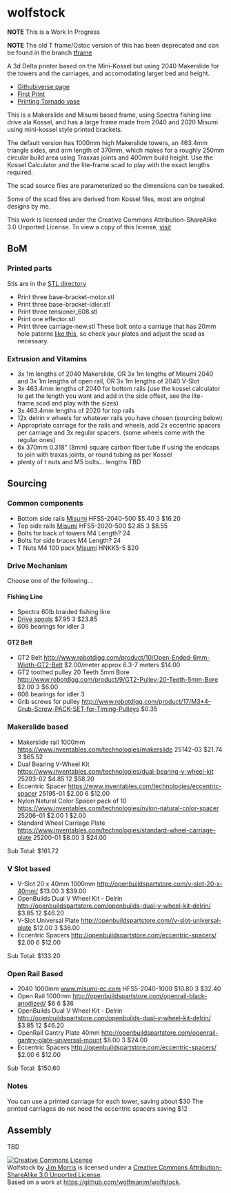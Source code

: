 wolfstock
=========

__NOTE__ This is a Work In Progress

__NOTE__ The old T frame/Ostoc version of this has been deprecated and can be found in the branch [tframe](https://github.com/wolfmanjm/wolfstock/tree/tframe)


A 3d Delta printer based on the Mini-Kossel but using 2040 Makerslide for the
towers and the carriages, and accomodating larger bed and height.

* [Githubiverse page](http://wolfmanjm.github.com/wolfstock)
* [First Print](http://www.youtube.com/watch?v=khotvR7Lyf4)
* [Printing Tornado vase](http://www.youtube.com/watch?v=ChUlHnQ6QRw)

This is a Makerslide and Misumi based frame, using Spectra fishing line drive
ala Kossel, and has a large frame made from 2040 and 2020 Misumi using mini-kossel style printed brackets.

The default version has 1000mm high Makerslide towers, an 463.4mm
triangle sides, and arm length of 370mm, which makes for a roughly
250mm circular build area using Traxxas joints and 400mm build height.
Use the Kossel Calculator and the lite-frame.scad to play with the
exact lengths required.

The scad source files are parameterized so the dimensions can be
tweaked.

Some of the scad files are derived from Kossel files, most are
original designs by me.

This work is licensed under the Creative Commons
Attribution-ShareAlike 3.0 Unported License. To view a copy of this
license, [visit](http://creativecommons.org/licenses/by-sa/3.0/)


## BoM

### Printed parts
Stls are in the
[STL directory](https://github.com/wolfmanjm/wolfstock/tree/master/stl)

* Print three base-bracket-motor.stl
* Print three base-bracket-idler.stl
* Print three tensioner_608.stl
* Print one effector.stl
* Print three carriage-new.stl These bolt onto a carriage that has
  20mm hole paterns
  [like this](https://www.inventables.com/technologies/standard-wheel-carriage-plate),
  so check your plates and adjust the scad as necessary.

### Extrusion and Vitamins
* 3x 1m lengths of 2040 Makerslide, OR 3x 1m lengths of Misumi 2040 and
  3x 1m lengths of open rail, OR 3x 1m lengths of 2040 V-Slot
* 3x 463.4mm lengths of 2040 for bottom rails (use the kossel
  calculator to get the length you want and add in the side offset,
  see the lite-frame.scad and play with the sizes)
* 3x 463.4mm lengths of 2020 for top rails
* 12x delrin v wheels for whatever rails you have chosen (sourcing
  below)
* Appropriate carriage for the rails and wheels, add 2x eccentric
  spacers per carriage and 3x regular spacers. (some wheels come with
  the regular ones)
* 6x 370mm 0.318" (8mm) square carbon fiber tube if using the endcaps to join
  with traxas joints, or round tubing as per Kossel
* plenty of t nuts and M5 bolts... lengths TBD


## Sourcing

### Common components

* Bottom side rails [Misumi][] HFS5-2040-500 $5.40 3 $16.20
* Top side rails  [Misumi][] HFS5-2020-500 $2.85 3 $8.55
* Bolts for back of towers M4 Length? 24
* Bolts for side braces M4 Length?  24
* T Nuts M4 100 pack  [Misumi][] HNKK5-5 $20

### Drive Mechanism

Choose one of the following...

#### Fishing Line
* Spectra 60lb braided fishing line
* [Drive spools](http://3d.grabercars.com/?product=filament-drive-reel-grooved-delrin-18mm-o-d-for-kossel) $7.95 3 $23.85
* 608 bearings for idler 3

#### GT2 Belt
* GT2 Belt http://www.robotdigg.com/product/10/Open-Ended-6mm-Width-GT2-Belt $2.00/meter approx 6.3-7 meters $14.00
* GT2 toothed pulley 20 Teeth 5mm Bore http://www.robotdigg.com/product/9/GT2-Pulley-20-Teeth-5mm-Bore $2.00 3 $6.00
* 608 bearings for idler 3
* Grib screws for pulley http://www.robotdigg.com/product/17/M3*4-Grub-Screw-PACK-SET-for-Timing-Pulleys $0.35

### Makerslide based
* Makerslide rail 1000mm https://www.inventables.com/technologies/makerslide 25142-03 $21.74 3 $65.52
* Dual Bearing V-Wheel Kit https://www.inventables.com/technologies/dual-bearing-v-wheel-kit 25203-02 $4.85 12 $58.20
* Eccentric Spacer https://www.inventables.com/technologies/eccentric-spacer 25195-01 $2.00 6 $12.00
* Nylon Natural Color Spacer pack of 10 https://www.inventables.com/technologies/nylon-natural-color-spacer 25206-01 $2.00 1 $2.00
* Standard Wheel Carriage Plate https://www.inventables.com/technologies/standard-wheel-carriage-plate 25200-01 $8.00 3 $24.00

Sub Total: $161.72

### V Slot based
* V-Slot 20 x 40mm 1000mm http://openbuildspartstore.com/v-slot-20-x-40mm/ $13.00 3 $39.00
* OpenBuilds Dual V Wheel Kit - Delrin http://openbuildspartstore.com/openbuilds-dual-v-wheel-kit-delrin/ $3.85 12 $46.20
* V-Slot Universal Plate http://openbuildspartstore.com//v-slot-universal-plate $12.00 3 $36.00
* Eccentric Spacers http://openbuildspartstore.com/eccentric-spacers/ $2.00 6 $12.00

Sub Total: $133.20

### Open Rail Based
* 2040 1000mm  www.misumi-ec.com HFS5-2040-1000 $10.80 3 $32.40
* Open Rail 1000mm http://openbuildspartstore.com/openrail-black-anodized/ $6 6 $36
* OpenBuilds Dual V Wheel Kit - Delrin http://openbuildspartstore.com/openbuilds-dual-v-wheel-kit-delrin/ $3.85 12 $46.20
* OpenRail Gantry Plate 40mm http://openbuildspartstore.com/openrail-gantry-plate-universal-mount $8.00 3 $24.00
* Eccentric Spacers http://openbuildspartstore.com/eccentric-spacers/ $2.00 6 $12.00

Sub Total: $150.60

### Notes
You can use a printed carriage for each tower, saving about $30
The printed carriages do not need the eccentric spacers saving $12

## Assembly

TBD



<a rel="license" href="http://creativecommons.org/licenses/by-sa/3.0/deed.en_US"><img alt="Creative Commons License" style="border-width:0" src="http://i.creativecommons.org/l/by-sa/3.0/88x31.png" /></a><br /><span xmlns:dct="http://purl.org/dc/terms/" property="dct:title">Wolfstock</span> by <a xmlns:cc="http://creativecommons.org/ns#" href="http://wolfmanjm.github.com/wolfstock" property="cc:attributionName" rel="cc:attributionURL">Jim Morris</a> is licensed under a <a rel="license" href="http://creativecommons.org/licenses/by-sa/3.0/deed.en_US">Creative Commons Attribution-ShareAlike 3.0 Unported License</a>.<br />Based on a work at <a xmlns:dct="http://purl.org/dc/terms/" href="https://github.com/wolfmanjm/wolfstock" rel="dct:source">https://github.com/wolfmanjm/wolfstock</a>.

[Misumi]: http://www.misumi-ec.com "Misumi"